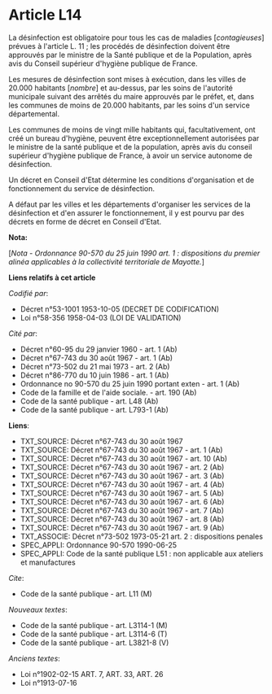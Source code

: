 # Article L14

La désinfection est obligatoire pour tous les cas de maladies [*contagieuses*] prévues à l'article L. 11 ; les procédés de
désinfection doivent être approuvés par le ministre de la Santé publique et de la Population, après avis du Conseil supérieur
d'hygiène publique de France.

Les mesures de désinfection sont mises à exécution, dans les villes de 20.000 habitants [*nombre*] et au-dessus, par les
soins de l'autorité municipale suivant des arrêtés du maire approuvés par le préfet, et, dans les communes de moins de 20.000
habitants, par les soins d'un service départemental.

Les communes de moins de vingt mille habitants qui, facultativement, ont créé un bureau d'hygiène, peuvent être
exceptionnellement autorisées par le ministre de la santé publique et de la population, après avis du conseil supérieur
d'hygiène publique de France, à avoir un service autonome de désinfection. 

Un décret en Conseil d'Etat détermine les conditions d'organisation et de fonctionnement du service de désinfection. 

A défaut par les villes et les départements d'organiser les services de la désinfection et d'en assurer le fonctionnement, il
y est pourvu par des décrets en forme de décret en Conseil d'Etat.

**Nota:**

[*Nota - Ordonnance 90-570 du 25 juin 1990 art. 1 : dispositions du premier alinéa applicables à la collectivité territoriale
de Mayotte.*]

**Liens relatifs à cet article**

_Codifié par_:

  - Décret n°53-1001 1953-10-05 (DECRET DE CODIFICATION)
  - Loi n°58-356 1958-04-03 (LOI DE VALIDATION)

_Cité par_:

  - Décret n°60-95 du 29 janvier 1960 - art. 1 (Ab)
  - Décret n°67-743 du 30 août 1967 - art. 1 (Ab)
  - Décret n°73-502 du 21 mai 1973 - art. 2 (Ab)
  - Décret n°86-770 du 10 juin 1986 - art. 1 (Ab)
  - Ordonnance no 90-570 du 25 juin 1990 portant exten - art. 1 (Ab)
  - Code de la famille et de l'aide sociale. - art. 190 (Ab)
  - Code de la santé publique - art. L48 (Ab)
  - Code de la santé publique - art. L793-1 (Ab)

**Liens**:

  - TXT_SOURCE: Décret n°67-743 du 30 août 1967
  - TXT_SOURCE: Décret n°67-743 du 30 août 1967 - art. 1 (Ab)
  - TXT_SOURCE: Décret n°67-743 du 30 août 1967 - art. 10 (Ab)
  - TXT_SOURCE: Décret n°67-743 du 30 août 1967 - art. 2 (Ab)
  - TXT_SOURCE: Décret n°67-743 du 30 août 1967 - art. 3 (Ab)
  - TXT_SOURCE: Décret n°67-743 du 30 août 1967 - art. 4 (Ab)
  - TXT_SOURCE: Décret n°67-743 du 30 août 1967 - art. 5 (Ab)
  - TXT_SOURCE: Décret n°67-743 du 30 août 1967 - art. 6 (Ab)
  - TXT_SOURCE: Décret n°67-743 du 30 août 1967 - art. 7 (Ab)
  - TXT_SOURCE: Décret n°67-743 du 30 août 1967 - art. 8 (Ab)
  - TXT_SOURCE: Décret n°67-743 du 30 août 1967 - art. 9 (Ab)
  - TXT_ASSOCIE: Décret n°73-502 1973-05-21 art. 2 : dispositions penales
  - SPEC_APPLI: Ordonnance 90-570 1990-06-25
  - SPEC_APPLI: Code de la santé publique L51 : non applicable aux ateliers et manufactures

_Cite_:

  - Code de la santé publique - art. L11 (M)

_Nouveaux textes_:

  - Code de la santé publique - art. L3114-1 (M)
  - Code de la santé publique - art. L3114-6 (T)
  - Code de la santé publique - art. L3821-8 (V)

_Anciens textes_:

  - Loi n°1902-02-15 ART. 7, ART. 33, ART. 26
  - Loi n°1913-07-16
